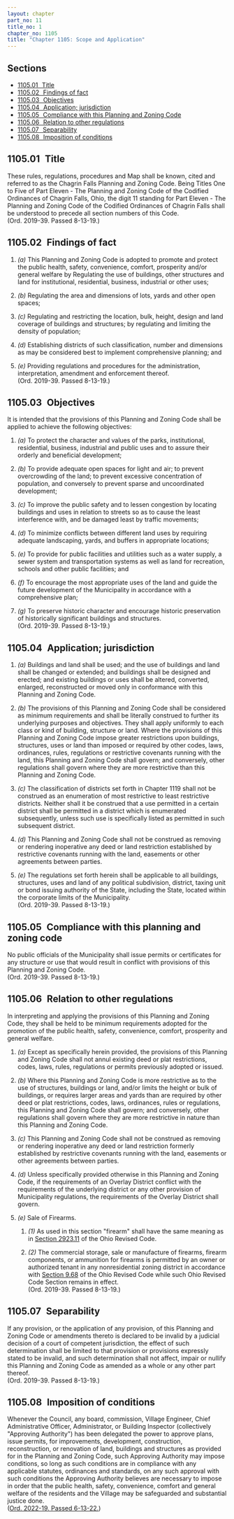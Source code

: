 ```yaml
---
layout: chapter
part_no: 11
title_no: 1
chapter_no: 1105
title: "Chapter 1105: Scope and Application"
---
```


## Sections

* [1105.01   Title](#110501-title)
* [1105.02   Findings of fact](#110502-findings-of-fact)
* [1105.03   Objectives](#110503-objectives)
* [1105.04   Application; jurisdiction](#110504-application-jurisdiction)
* [1105.05   Compliance with this Planning and Zoning Code](#110505-compliance-with-this-planning-and-zoning-code)
* [1105.06   Relation to other regulations](#110506-relation-to-other-regulations)
* [1105.07   Separability](#110507-separability)
* [1105.08   Imposition of conditions](#110508-imposition-of-conditions)

## 1105.01   Title

These rules, regulations, procedures and Map shall be known, cited and referred
to as the Chagrin Falls Planning and Zoning Code. Being Titles One to Five of
Part Eleven - The Planning and Zoning Code of the Codified Ordinances of Chagrin
Falls, Ohio, the digit 11 standing for Part Eleven - The Planning and Zoning
Code of the Codified Ordinances of Chagrin Falls shall be understood to precede
all section numbers of this Code.\
(Ord. 2019-39. Passed 8-13-19.)

## 1105.02   Findings of fact

1. _(a)_ This Planning and Zoning Code is adopted to promote and protect the
public health, safety, convenience, comfort, prosperity and/or general welfare
by Regulating the use of buildings, other structures and land for institutional,
residential, business, industrial or other uses;

2. _(b)_ Regulating the area and dimensions of lots, yards and other open
spaces;

3. _(c)_ Regulating and restricting the location, bulk, height, design and land
coverage of buildings and structures; by regulating and limiting the density of
population;

4. _(d)_ Establishing districts of such classification, number and dimensions as
may be considered best to implement comprehensive planning; and

5. _(e)_ Providing regulations and procedures for the administration,
interpretation, amendment and enforcement thereof.\
(Ord. 2019-39. Passed 8-13-19.)

## 1105.03   Objectives

It is intended that the provisions of this Planning and Zoning Code shall be
applied to achieve the following objectives:

1. _(a)_ To protect the character and values of the parks, institutional,
residential, business, industrial and public uses and to assure their orderly
and beneficial development;

2. _(b)_ To provide adequate open spaces for light and air; to prevent
overcrowding of the land; to prevent excessive concentration of population, and
conversely to prevent sparse and uncoordinated development;

3. _(c)_ To improve the public safety and to lessen congestion by locating
buildings and uses in relation to streets so as to cause the least interference
with, and be damaged least by traffic movements;

4. _(d)_ To minimize conflicts between different land uses by requiring adequate
landscaping, yards, and buffers in appropriate locations;

5. _(e)_ To provide for public facilities and utilities such as a water supply,
a sewer system and transportation systems as well as land for recreation,
schools and other public facilities; and

6. _(f)_ To encourage the most appropriate uses of the land and guide the future
development of the Municipality in accordance with a comprehensive plan;

7. _(g)_ To preserve historic character and encourage historic preservation of
historically significant buildings and structures.\
(Ord. 2019-39. Passed 8-13-19.)

## 1105.04   Application; jurisdiction

1. _(a)_ Buildings and land shall be used; and the use of buildings and land
shall be changed or extended; and buildings shall be designed and erected; and
existing buildings or uses shall be altered, converted, enlarged, reconstructed
or moved only in conformance with this Planning and Zoning Code.

2. _(b)_ The provisions of this Planning and Zoning Code shall be considered as
minimum requirements and shall be literally construed to further its underlying
purposes and objectives. They shall apply uniformly to each class or kind of
building, structure or land. Where the provisions of this Planning and Zoning
Code impose greater restrictions upon buildings, structures, uses or land than
imposed or required by other codes, laws, ordinances, rules, regulations or
restrictive covenants running with the land, this Planning and Zoning Code shall
govern; and conversely, other regulations shall govern where they are more
restrictive than this Planning and Zoning Code.

3. _(c)_ The classification of districts set forth in Chapter 1119 shall not be
construed as an enumeration of most restrictive to least restrictive districts.
Neither shall it be construed that a use permitted in a certain district shall
be permitted in a district which is enumerated subsequently, unless such use is
specifically listed as permitted in such subsequent district.

4. _(d)_ This Planning and Zoning Code shall not be construed as removing or
rendering inoperative any deed or land restriction established by restrictive
covenants running with the land, easements or other agreements between parties.

5. _(e)_ The regulations set forth herein shall be applicable to all buildings,
structures, uses and land of any political subdivision, district, taxing unit or
bond issuing authority of the State, including the State, located within the
corporate limits of the Municipality.\
(Ord. 2019-39. Passed 8-13-19.)

## 1105.05   Compliance with this planning and zoning code

No public officials of the Municipality shall issue permits or certificates for
any structure or use that would result in conflict with provisions of this
Planning and Zoning Code.\
(Ord. 2019-39. Passed 8-13-19.)

## 1105.06   Relation to other regulations

In interpreting and applying the provisions of this Planning and Zoning Code,
they shall be held to be minimum requirements adopted for the promotion of the
public health, safety, convenience, comfort, prosperity and general welfare.

1. _(a)_ Except as specifically herein provided, the provisions of this Planning
and Zoning Code shall not annul existing deed or plat restrictions, codes, laws,
rules, regulations or permits previously adopted or issued.

2. _(b)_ Where this Planning and Zoning Code is more restrictive as to the use
of structures, buildings or land, and/or limits the height or bulk of buildings,
or requires larger areas and yards than are required by other deed or plat
restrictions, codes, laws, ordinances, rules or regulations, this Planning and
Zoning Code shall govern; and conversely, other regulations shall govern where
they are more restrictive in nature than this Planning and Zoning Code.

3. _(c)_ This Planning and Zoning Code shall not be construed as removing or
rendering inoperative any deed or land restriction formerly established by
restrictive covenants running with the land, easements or other agreements
between parties.

4. _(d)_ Unless specifically provided otherwise in this Planning and Zoning
Code, if the requirements of an Overlay District conflict with the requirements
of the underlying district or any other provision of Municipality regulations,
the requirements of the Overlay District shall govern.

5. _(e)_ Sale of Firearms.

    1. _(1)_ As used in this section "firearm" shall have the same meaning as in
    [Section 2923.11][ORC Section 2923.11] of the Ohio Revised Code.

    2. _(2)_ The commercial storage, sale or manufacture of firearms, firearm
    components, or ammunition for firearms is permitted by an owner or
    authorized tenant in any nonresidential zoning district in accordance with
    [Section 9.68][ORC Section 9.68] of the Ohio Revised Code while such Ohio
    Revised Code Section remains in effect.\
    (Ord. 2019-39. Passed 8-13-19.)

## 1105.07   Separability

If any provision, or the application of any provision, of this Planning and
Zoning Code or amendments thereto is declared to be invalid by a judicial
decision of a court of competent jurisdiction, the effect of such determination
shall be limited to that provision or provisions expressly stated to be invalid,
and such determination shall not affect, impair or nullify this Planning and
Zoning Code as amended as a whole or any other part thereof.\
(Ord. 2019-39. Passed 8-13-19.)

## 1105.08   Imposition of conditions

Whenever the Council, any board, commission, Village Engineer, Chief
Administrative Officer, Administrator, or Building Inspector (collectively
"Approving Authority") has been delegated the power to approve plans, issue
permits, for improvements, development, construction, reconstruction, or
renovation of land, buildings and structures as provided for in the Planning and
Zoning Code, such Approving Authority may impose conditions, so long as such
conditions are in compliance with any applicable statutes, ordinances and
standards, on any such approval with such conditions the Approving Authority
believes are necessary to impose in order that the public health, safety,
convenience, comfort and general welfare of the residents and the Village may be
safeguarded and substantial justice done.\
([Ord. 2022-19. Passed 6-13-22.][])

[Ord. 2022-19. Passed 6-13-22.]:</ordinance-2022-19>

[ORC Section 9.68]:<https://codes.ohio.gov/ohio-revised-code/section-9.68>
[ORC Section 2923.11]:<https://codes.ohio.gov/ohio-revised-code/section-2923.11>
